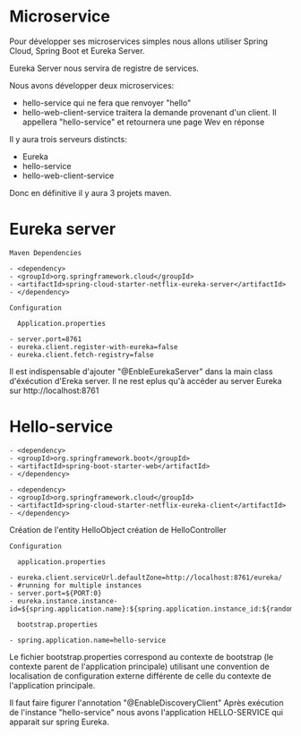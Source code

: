 # Microservice
Pour développer ses microservices simples nous allons utiliser Spring Cloud, Spring Boot et Eureka Server.

Eureka Server nous servira de registre de services.

Nous avons développer deux microservices:
  - hello-service qui ne fera que renvoyer "hello"
  - hello-web-client-service traitera la demande provenant d'un client. Il appellera "hello-service" et retournera une page Wev en réponse
  
Il y aura trois serveurs distincts:
  - Eureka
  - hello-service
  - hello-web-client-service
  
Donc en définitive il y aura 3 projets maven.

# Eureka server
    Maven Dependencies
  
    - <dependency>
    - <groupId>org.springframework.cloud</groupId>
    - <artifactId>spring-cloud-starter-netflix-eureka-server</artifactId>
    - </dependency>

    Configuration
    
      Application.properties
    
    - server.port=8761
    - eureka.client.register-with-eureka=false
    - eureka.client.fetch-registry=false
    
Il est indispensable d'ajouter "@EnbleEurekaServer" dans la main class d'éxécution d'Ereka server.
Il ne rest eplus qu'à accéder au server Eureka sur http://localhost:8761

# Hello-service
    
    - <dependency>
    - <groupId>org.springframework.boot</groupId>
    - <artifactId>spring-boot-starter-web</artifactId>
    - </dependency>

    - <dependency>
    - <groupId>org.springframework.cloud</groupId>
    - <artifactId>spring-cloud-starter-netflix-eureka-client</artifactId>
    - </dependency>

Création de l'entity HelloObject
création de HelloController

    Configuration
    
      application.properties
      
    - eureka.client.serviceUrl.defaultZone=http://localhost:8761/eureka/
    - #running for multiple instances
    - server.port=${PORT:0}
    - eureka.instance.instance-id=${spring.application.name}:${spring.application.instance_id:${random.value}}
    
      bootstrap.properties
      
    - spring.application.name=hello-service

Le fichier bootstrap.properties correspond au contexte de bootstrap (le contexte parent de l'application principale) utilisant une convention de localisation de
configuration externe différente de celle du contexte de l'application principale.

Il faut faire figurer l'annotation "@EnableDiscoveryClient"
Après exécution de l'instance "hello-service" nous avons l'application HELLO-SERVICE qui apparait sur spring Eureka.


    

 

